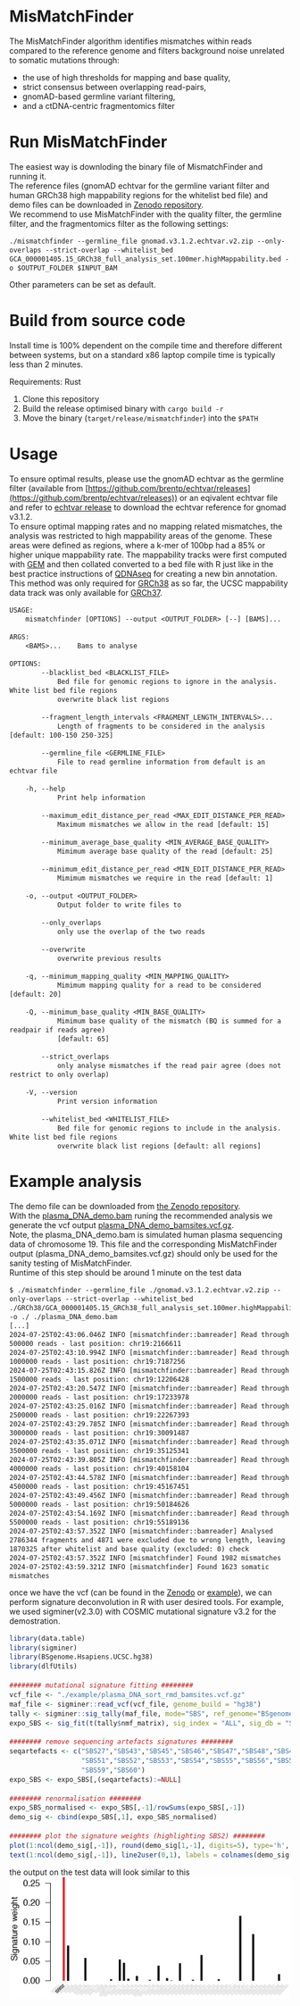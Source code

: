 # MisMatchFinder
The MisMatchFinder algorithm identifies mismatches within reads compared to the reference genome and filters background noise unrelated to somatic mutations through:
 * the use of high thresholds for mapping and base quality,
 * strict consensus between overlapping read-pairs,
 * gnomAD-based germline variant filtering​,
 * and a ctDNA-centric fragmentomics filter


# Run MisMatchFinder
The easiest way is downloding the binary file of MismatchFinder and running it.  
The reference files (gnomAD echtvar for the germline variant filter and human GRCh38 high mappability regions for the whitelist bed file) and demo files can be downloaded in [Zenodo repository](https://zenodo.org/records/12754454).  
We recommend to use MisMatchFinder with the quality filter, the germline filter, and the fragmentomics filter as the following settings:  
```
./mismatchfinder --germline_file gnomad.v3.1.2.echtvar.v2.zip --only-overlaps --strict-overlap --whitelist_bed GCA_000001405.15_GRCh38_full_analysis_set.100mer.highMappability.bed -o $OUTPUT_FOLDER $INPUT_BAM
```
Other parameters can be set as default. 

# Build from source code
Install time is 100% dependent on the compile time and therefore different between systems, but on a standard x86 laptop compile time is typically less than 2 minutes.

Requirements: Rust

1. Clone this repository
2. Build the release optimised binary with ```cargo build -r```
3. Move the binary (```target/release/mismatchfinder```) into the ```$PATH```

# Usage

To ensure optimal results, please use the gnomAD echtvar as the germline filter (available from [https://github.com/brentp/echtvar/releases](https://github.com/brentp/echtvar/releases)) or an eqivalent echtvar file and refer to [echtvar release](https://github.com/brentp/echtvar/releases/tag/v0.1.9) to download the echtvar reference for gnomad v3.1.2.  
To ensure optimal mapping rates and no mapping related mismatches, the analysis was restricted to high mappability areas of the genome. These areas were defined as regions, where a k-mer of 100bp had a 85% or higher unique mappability rate. The mappability tracks were first computed with [GEM](https://doi.org/10.1371/journal.pone.0030377) and then collated converted to a bed file with R just like in the best practice instructions of [QDNAseq](https://doi.org/10.1101/gr.175141.114) for creating a new bin annotation. This method was only required for [GRCh38](https://genome.cshlp.org/content/27/5/849.long) as so far, the UCSC mappability data track was only available for [GRCh37](https://doi.org/10.1371/journal.pbio.1001091).
```
USAGE:
    mismatchfinder [OPTIONS] --output <OUTPUT_FOLDER> [--] [BAMS]...

ARGS:
    <BAMS>...    Bams to analyse

OPTIONS:
        --blacklist_bed <BLACKLIST_FILE>
            Bed file for genomic regions to ignore in the analysis. White list bed file regions
            overwrite black list regions

        --fragment_length_intervals <FRAGMENT_LENGTH_INTERVALS>...
            Length of fragments to be considered in the analysis [default: 100-150 250-325]

        --germline_file <GERMLINE_FILE>
            File to read germline information from default is an echtvar file

    -h, --help
            Print help information

        --maximum_edit_distance_per_read <MAX_EDIT_DISTANCE_PER_READ>
            Maximum mismatches we allow in the read [default: 15]

        --minimum_average_base_quality <MIN_AVERAGE_BASE_QUALITY>
            Mimimum average base quality of the read [default: 25]

        --minimum_edit_distance_per_read <MIN_EDIT_DISTANCE_PER_READ>
            Mimimum mismatches we require in the read [default: 1]

    -o, --output <OUTPUT_FOLDER>
            Output folder to write files to

        --only_overlaps
            only use the overlap of the two reads

        --overwrite
            overwrite previous results

    -q, --minimum_mapping_quality <MIN_MAPPING_QUALITY>
            Mimimum mapping quality for a read to be considered [default: 20]

    -Q, --minimum_base_quality <MIN_BASE_QUALITY>
            Mimimum base quality of the mismatch (BQ is summed for a readpair if reads agree)
            [default: 65]

        --strict_overlaps
            only analyse mismatches if the read pair agree (does not restrict to only overlap)

    -V, --version
            Print version information

        --whitelist_bed <WHITELIST_FILE>
            Bed file for genomic regions to include in the analysis. White list bed file regions
            overwrite black list regions [default: all regions]
```

# Example analysis

The demo file can be downloaded from [the Zenodo repository](https://doi.org/10.5281/zenodo.12754454).  
With the [plasma_DNA_demo.bam](https://doi.org/10.5281/zenodo.12754454) runing the recommended analysis we generate the vcf output [plasma_DNA_demo_bamsites.vcf.gz](https://doi.org/10.5281/zenodo.12754454).  
Note, the plasma_DNA_demo.bam is simulated human plasma sequencing data of chromosome 19. This file and the corresponding MisMatchFinder output (plasma_DNA_demo_bamsites.vcf.gz) should only be used for the sanity testing of MisMatchFinder.  
Runtime of this step should be around 1 minute on the test data
```
$ ./mismatchfinder --germline_file ./gnomad.v3.1.2.echtvar.v2.zip --only-overlaps --strict-overlap --whitelist_bed ./GRCh38/GCA_000001405.15_GRCh38_full_analysis_set.100mer.highMappability.bed -o ./ ./plasma_DNA_demo.bam
[...]
2024-07-25T02:43:06.046Z INFO [mismatchfinder::bamreader] Read through 500000 reads - last position: chr19:2166611
2024-07-25T02:43:10.994Z INFO [mismatchfinder::bamreader] Read through 1000000 reads - last position: chr19:7187256
2024-07-25T02:43:15.826Z INFO [mismatchfinder::bamreader] Read through 1500000 reads - last position: chr19:12206428
2024-07-25T02:43:20.547Z INFO [mismatchfinder::bamreader] Read through 2000000 reads - last position: chr19:17233978
2024-07-25T02:43:25.016Z INFO [mismatchfinder::bamreader] Read through 2500000 reads - last position: chr19:22267393
2024-07-25T02:43:29.785Z INFO [mismatchfinder::bamreader] Read through 3000000 reads - last position: chr19:30091487
2024-07-25T02:43:35.071Z INFO [mismatchfinder::bamreader] Read through 3500000 reads - last position: chr19:35125341
2024-07-25T02:43:39.805Z INFO [mismatchfinder::bamreader] Read through 4000000 reads - last position: chr19:40158104
2024-07-25T02:43:44.578Z INFO [mismatchfinder::bamreader] Read through 4500000 reads - last position: chr19:45167451
2024-07-25T02:43:49.456Z INFO [mismatchfinder::bamreader] Read through 5000000 reads - last position: chr19:50184626
2024-07-25T02:43:54.169Z INFO [mismatchfinder::bamreader] Read through 5500000 reads - last position: chr19:55189136
2024-07-25T02:43:57.352Z INFO [mismatchfinder::bamreader] Analysed 2786344 fragments and 4871 were excluded due to wrong length, leaving 1870325 after whitelist and base quality (excluded: 0) check
2024-07-25T02:43:57.352Z INFO [mismatchfinder] Found 1982 mismatches 
2024-07-25T02:43:59.321Z INFO [mismatchfinder] Found 1623 somatic mismatches
```

once we have the vcf (can be found in the [Zenodo](https://doi.org/10.5281/zenodo.12754454) or [example](example/plasma_DNA_demo_bamsites.vcf.gz)), we can perform signature deconvolution in R with user desired tools. For example, we used sigminer(v2.3.0) with COSMIC mutational signature v3.2 for the demostration. 

```R
library(data.table)
library(sigminer)
library(BSgenome.Hsapiens.UCSC.hg38)
library(dlfUtils)

######## mutational signature fitting ########
vcf_file <- "./example/plasma_DNA_sort_rmd_bamsites.vcf.gz"
maf_file <- sigminer::read_vcf(vcf_file, genome_build = "hg38")
tally <- sigminer::sig_tally(maf_file, mode="SBS", ref_genome="BSgenome.Hsapiens.UCSC.hg38")
expo_SBS <- sig_fit(t(tally$nmf_matrix), sig_index = "ALL", sig_db = "SBS", return_class = "data.table",type="absolute")

######## remove sequencing artefacts signatures ########
seqartefacts <- c("SBS27","SBS43","SBS45","SBS46","SBS47","SBS48","SBS49","SBS50",
                  "SBS51","SBS52","SBS53","SBS54","SBS55","SBS56","SBS57","SBS58",
                  "SBS59","SBS60")
expo_SBS <- expo_SBS[,(seqartefacts):=NULL]

######## renormalisation ########
expo_SBS_normalised <- expo_SBS[,-1]/rowSums(expo_SBS[,-1])
demo_sig <- cbind(expo_SBS[,1], expo_SBS_normalised)

######## plot the signature weights (highlighting SBS2) ########
plot(1:ncol(demo_sig[,-1]), round(demo_sig[1,-1], digits=5), type='h', lwd=4, lend=1, col=ifelse(colnames(demo_sig[1,-1])=="SBS2", "red", "black"), xlab="", ylab="Signature weight", las=2, xaxt='n', bty='n')
text(1:ncol(demo_sig[,-1]), line2user(0,1), labels = colnames(demo_sig[,-1]), srt=45, adj=1, cex=0.5, xpd=TRUE, col=ifelse(colnames(demo_sig[1,-1])=="SBS2", "black", "lightgrey"))
```

the output on the test data will look similar to this
![plot](example/demo_signature.png)


